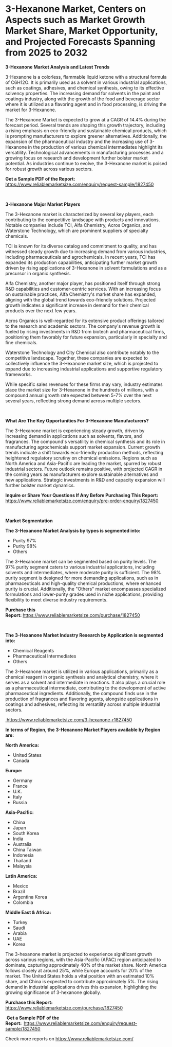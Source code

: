 <p><h1>3-Hexanone Market, Centers on Aspects such as Market Growth Market Share, Market Opportunity, and Projected Forecasts Spanning from 2025 to 2032</h1></p><p><strong>3-Hexanone Market Analysis and Latest Trends</strong></p>
<p><p>3-Hexanone is a colorless, flammable liquid ketone with a structural formula of C6H12O. It is primarily used as a solvent in various industrial applications, such as coatings, adhesives, and chemical synthesis, owing to its effective solvency properties. The increasing demand for solvents in the paint and coatings industry, along with the growth of the food and beverage sector where it is utilized as a flavoring agent and in food processing, is driving the market for 3-Hexanone.</p><p>The 3-Hexanone Market is expected to grow at a CAGR of 14.4% during the forecast period. Several trends are shaping this growth trajectory, including a rising emphasis on eco-friendly and sustainable chemical products, which is prompting manufacturers to explore greener alternatives. Additionally, the expansion of the pharmaceutical industry and the increasing use of 3-Hexanone in the production of various chemical intermediates highlight its versatility. Technological advancements in manufacturing processes and a growing focus on research and development further bolster market potential. As industries continue to evolve, the 3-Hexanone market is poised for robust growth across various sectors.</p></p>
<p><strong>Get a Sample PDF of the Report:&nbsp;</strong> <a href="https://www.reliablemarketsize.com/enquiry/request-sample/1827450?utm_campaign=3114&utm_medium=2&utm_source=Github&utm_content=ia&utm_term=03042025&utm_id=3-hexanone">https://www.reliablemarketsize.com/enquiry/request-sample/1827450</a></p>
<p>&nbsp;</p>
<p><strong>3-Hexanone Major Market Players</strong></p>
<p><p>The 3-Hexanone market is characterized by several key players, each contributing to the competitive landscape with products and innovations. Notable companies include TCI, Alfa Chemistry, Acros Organics, and Waterstone Technology, which are prominent suppliers of specialty chemicals.</p><p>TCI is known for its diverse catalog and commitment to quality, and has witnessed steady growth due to increasing demand from various industries, including pharmaceuticals and agrochemicals. In recent years, TCI has expanded its production capabilities, anticipating further market growth driven by rising applications of 3-Hexanone in solvent formulations and as a precursor in organic synthesis.</p><p>Alfa Chemistry, another major player, has positioned itself through strong R&D capabilities and customer-centric services. With an increasing focus on sustainable practices, Alfa Chemistry's market share has expanded, aligning with the global trend towards eco-friendly solutions. Projected growth indicates a significant increase in demand for their chemical products over the next few years.</p><p>Acros Organics is well-regarded for its extensive product offerings tailored to the research and academic sectors. The company's revenue growth is fueled by rising investments in R&D from biotech and pharmaceutical firms, positioning them favorably for future expansion, particularly in specialty and fine chemicals.</p><p>Waterstone Technology and City Chemical also contribute notably to the competitive landscape. Together, these companies are expected to collectively influence the 3-Hexanone market size, which is projected to expand due to increasing industrial applications and supportive regulatory frameworks.</p><p>While specific sales revenues for these firms may vary, industry estimates place the market size for 3-Hexanone in the hundreds of millions, with a compound annual growth rate expected between 5-7% over the next several years, reflecting strong demand across multiple sectors.</p></p>
<p>&nbsp;</p>
<p><strong>What Are The Key Opportunities For 3-Hexanone Manufacturers?</strong></p>
<p><p>The 3-Hexanone market is experiencing steady growth, driven by increasing demand in applications such as solvents, flavors, and fragrances. The compound's versatility in chemical synthesis and its role in manufacturing agrochemicals support market expansion. Current growth trends indicate a shift towards eco-friendly production methods, reflecting heightened regulatory scrutiny on chemical emissions. Regions such as North America and Asia-Pacific are leading the market, spurred by robust industrial sectors. Future outlook remains positive, with projected CAGR in the coming years as manufacturers explore sustainable alternatives and new applications. Strategic investments in R&D and capacity expansion will further bolster market dynamics.</p></p>
<p><strong>Inquire or Share Your Questions If Any Before Purchasing This Report:</strong> <a href="https://www.reliablemarketsize.com/enquiry/pre-order-enquiry/1827450?utm_campaign=3114&utm_medium=2&utm_source=Github&utm_content=ia&utm_term=03042025&utm_id=3-hexanone">https://www.reliablemarketsize.com/enquiry/pre-order-enquiry/1827450</a></p>
<p>&nbsp;</p>
<p><strong>Market Segmentation</strong></p>
<p><strong>The 3-Hexanone Market Analysis by types is segmented into:</strong></p>
<p><ul><li>Purity 97%</li><li>Purity 98%</li><li>Others</li></ul></p>
<p><p>The 3-Hexanone market can be segmented based on purity levels. The 97% purity segment caters to various industrial applications, including solvents and intermediates, where moderate purity is sufficient. The 98% purity segment is designed for more demanding applications, such as in pharmaceuticals and high-quality chemical productions, where enhanced purity is crucial. Additionally, the "Others" market encompasses specialized formulations and lower-purity grades used in niche applications, providing flexibility to meet diverse industry requirements.</p></p>
<p><strong>Purchase this Report:&nbsp;</strong><a href="https://www.reliablemarketsize.com/purchase/1827450?utm_campaign=3114&utm_medium=2&utm_source=Github&utm_content=ia&utm_term=03042025&utm_id=3-hexanone">https://www.reliablemarketsize.com/purchase/1827450</a></p>
<p>&nbsp;</p>
<p><strong>The 3-Hexanone Market Industry Research by Application is segmented into:</strong></p>
<p><ul><li>Chemical Reagents</li><li>Pharmaceutical Intermediates</li><li>Others</li></ul></p>
<p><p>The 3-Hexanone market is utilized in various applications, primarily as a chemical reagent in organic synthesis and analytical chemistry, where it serves as a solvent and intermediate in reactions. It also plays a crucial role as a pharmaceutical intermediate, contributing to the development of active pharmaceutical ingredients. Additionally, the compound finds use in the production of fragrances and flavoring agents, alongside applications in coatings and adhesives, reflecting its versatility across multiple industrial sectors.</p></p>
<p><a href="https://www.reliablemarketsize.com/3-hexanone-r1827450?utm_campaign=3114&utm_medium=2&utm_source=Github&utm_content=ia&utm_term=03042025&utm_id=3-hexanone">&nbsp;https://www.reliablemarketsize.com/3-hexanone-r1827450</a></p>
<p><strong>In terms of Region, the 3-Hexanone Market Players available by Region are:</strong></p>
<p>
    <p> <strong> North America: </strong>
        <ul>
            <li>United States</li>
            <li>Canada</li>
        </ul>
        </p> 
    <p> <strong> Europe: </strong>
        <ul>
            <li>Germany</li>
            <li>France</li>
            <li>U.K.</li>
            <li>Italy</li>
            <li>Russia</li>
        </ul>
        </p> 
    <p> <strong> Asia-Pacific: </strong>
        <ul>
            <li>China</li>
            <li>Japan</li>
            <li>South Korea</li>
            <li>India</li>
            <li>Australia</li>
            <li>China Taiwan</li>
            <li>Indonesia</li>
            <li>Thailand</li>
            <li>Malaysia</li>
        </ul>
        </p> 
    <p> <strong> Latin America: </strong>
        <ul>
            <li>Mexico</li>
            <li>Brazil</li>
            <li>Argentina Korea</li>
            <li>Colombia</li>
        </ul>
        </p> 
    <p> <strong> Middle East & Africa: </strong>
        <ul>
            <li>Turkey</li>
            <li>Saudi</li>
            <li>Arabia</li>
            <li>UAE</li>
            <li>Korea</li>
        </ul>
    </p>
    </p>
<p><p>The 3-hexanone market is projected to experience significant growth across various regions, with the Asia-Pacific (APAC) region anticipated to dominate, capturing approximately 40% of the market share. North America follows closely at around 25%, while Europe accounts for 20% of the market. The United States holds a vital position with an estimated 10% share, and China is expected to contribute approximately 5%. The rising demand in industrial applications drives this expansion, highlighting the growing significance of 3-hexanone globally.</p></p>
<p><strong>Purchase this Report: </strong><a href="https://www.reliablemarketsize.com/purchase/1827450?utm_campaign=3114&utm_medium=2&utm_source=Github&utm_content=ia&utm_term=03042025&utm_id=3-hexanone">https://www.reliablemarketsize.com/purchase/1827450</a></p>
<p>&nbsp;<strong>Get a Sample PDF of the Report:&nbsp;&nbsp;</strong><a href="https://www.reliablemarketsize.com/enquiry/request-sample/1827450?utm_campaign=3114&utm_medium=2&utm_source=Github&utm_content=ia&utm_term=03042025&utm_id=3-hexanone">https://www.reliablemarketsize.com/enquiry/request-sample/1827450</a></p>
<p><strong></strong></p>
<p>Check more reports on <a href="https://www.reliablemarketsize.com/?utm_campaign=3114&utm_medium=2&utm_source=Github&utm_content=ia&utm_term=03042025&utm_id=3-hexanone">https://www.reliablemarketsize.com/</a></p>